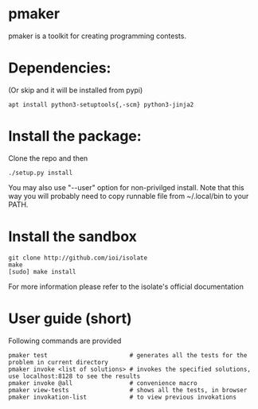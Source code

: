 pmaker
======

pmaker is a toolkit for creating programming contests.

Dependencies:
=============

(Or skip and it will be installed from pypi)

```
apt install python3-setuptools{,-scm} python3-jinja2
```


Install the package:
====================

Clone the repo and then


```
./setup.py install
```

You may also use "--user" option for non-privilged install.
Note that this way you will probably need to copy runnable file from ~/.local/bin to your PATH.

Install the sandbox
===================

```
git clone http://github.com/ioi/isolate
make
[sudo] make install
```

For more information please refer to the isolate's official documentation


User guide (short)
==================

Following commands are provided

```
pmaker test                       # generates all the tests for the problem in current directory
pmaker invoke <list of solutions> # invokes the specified solutions, use localhost:8128 to see the results
pmaker invoke @all                # convenience macro
pmaker view-tests                 # shows all the tests, in browser
pmaker invokation-list            # to view previous invokations
```
